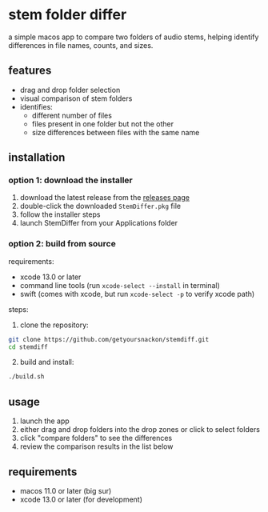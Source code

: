 # stem folder differ

a simple macos app to compare two folders of audio stems, helping identify differences in file names, counts, and sizes.

## features

- drag and drop folder selection
- visual comparison of stem folders
- identifies:
  - different number of files
  - files present in one folder but not the other
  - size differences between files with the same name

## installation

### option 1: download the installer
1. download the latest release from the [releases page](https://github.com/getyoursnackon/stemdiff/releases)
2. double-click the downloaded `StemDiffer.pkg` file
3. follow the installer steps
4. launch StemDiffer from your Applications folder

### option 2: build from source
requirements:
- xcode 13.0 or later
- command line tools (run `xcode-select --install` in terminal)
- swift (comes with xcode, but run `xcode-select -p` to verify xcode path)

steps:
1. clone the repository:
```bash
git clone https://github.com/getyoursnackon/stemdiff.git
cd stemdiff
```

2. build and install:
```bash
./build.sh
```

## usage

1. launch the app
2. either drag and drop folders into the drop zones or click to select folders
3. click "compare folders" to see the differences
4. review the comparison results in the list below

## requirements

- macos 11.0 or later (big sur)
- xcode 13.0 or later (for development) 